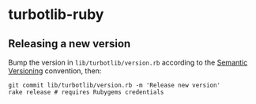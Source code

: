 # turbotlib-ruby

## Releasing a new version

Bump the version in `lib/turbotlib/version.rb` according to the [Semantic Versioning](http://semver.org/) convention, then:

    git commit lib/turbotlib/version.rb -m 'Release new version'
    rake release # requires Rubygems credentials
